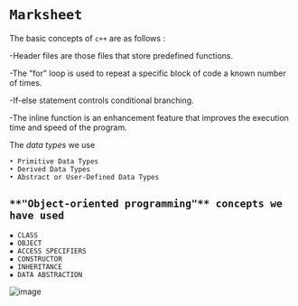# `Marksheet`

The basic concepts of `c++` are as follows :

-Header files are those files that store predefined functions.

-The "for" loop is used to repeat a specific block of code a known number of times.

-If-else statement controls conditional branching.

-The inline function is an enhancement feature that improves the execution time and speed of the program.

The _data types_ we use

    • Primitive Data Types
    • Derived Data Types
    • Abstract or User-Defined Data Types

## `**"Object-oriented programming"** concepts we have used`

    ▪ CLASS
    ▪ OBJECT
    ▪ ACCESS SPECIFIERS
    ▪ CONSTRUCTOR
    ▪ INHERITANCE
    ▪ DATA ABSTRACTION
    
![image](https://user-images.githubusercontent.com/91780318/210431041-caae60ea-2a05-48cc-83b4-ca0e911e12bb.png)

